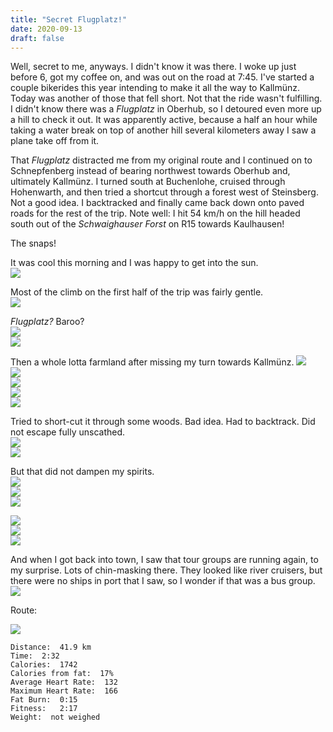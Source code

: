 ```yaml
---
title: "Secret Flugplatz!"
date: 2020-09-13
draft: false
---
```


Well, secret to me, anyways.  I didn't know it was there.  I woke up just before 6, got my coffee on, and was out on the road at 7:45.  I've started a couple bikerides this year intending to make it all the way to Kallmünz.  Today was another of those that fell short.  Not that the ride wasn't fulfilling.  I didn't know there was a *Flugplatz* in Oberhub, so I detoured even more up a hill to check it out.  It was apparently active, because a half an hour while taking a water break on top of another hill several kilometers away I saw a plane take off from it.

That *Flugplatz* distracted me from my original route and I continued on to Schnepfenberg instead of bearing northwest towards Oberhub and, ultimately Kallmünz.  I turned south at Buchenlohe, cruised through Hohenwarth, and then tried a shortcut through a forest west of Steinsberg.  Not a good idea.  I backtracked and finally came back down onto paved roads for the rest of the trip.  Note well:  I hit 54 km/h on the hill headed south out of the *Schwaighauser Forst* on R15 towards Kaulhausen!

The snaps!

It was cool this morning and I was happy to get into the sun.  
![](/IMG_20200913_083708161_s.jpg)

Most of the climb on the first half of the trip was fairly gentle.  
![](/IMG_20200913_083920777_s.jpg)

*Flugplatz?*  Baroo?  
![](/IMG_20200913_084756762_HDR_s.jpg)  
![](/IMG_20200913_084502542_HDR_s.jpg)  

Then a whole lotta farmland after missing my turn towards Kallmünz.
![](/IMG_20200913_084856682_s.jpg)  
![](/IMG_20200913_090252177_HDR_s.jpg)  
![](/IMG_20200913_090935841_HDR_s.jpg)  
![](/IMG_20200913_091235947_BURST000_COVER_TOP_s.jpg)  
![](/IMG_20200913_092331750_s.jpg)

Tried to short-cut it through some woods.  Bad idea.  Had to backtrack.  Did not escape fully unscathed.  
![](/IMG_20200913_092837441_s.jpg)  
![](/IMG_20200913_102103359_s.jpg)

But that did not dampen my spirits.  
![](/IMG_20200913_095900782_BURST000_COVER_TOP_s.jpg)  
![](/IMG_20200913_095912122_BURST000_COVER_TOP_s.jpg)  
![](/IMG_20200913_100254295_s.jpg)


![](/IMG_20200913_101837241_s.jpg)  
![](/IMG_20200913_101843844_s.jpg)  
![](/IMG_20200913_101901704_s.jpg)  

And when I got back into town, I saw that tour groups are running again, to my surprise.  Lots of chin-masking there.  They looked like river cruisers, but there were no ships in port that I saw, so I wonder if that was a bus group.
![](/IMG_20200913_105154107_s.jpg)

Route:

[![](/20200913.jpg)](/20200913.jpg)


```
Distance:  41.9 km 
Time:  2:32 
Calories:  1742
Calories from fat:  17% 
Average Heart Rate:  132 
Maximum Heart Rate:  166
Fat Burn:  0:15
Fitness:   2:17
Weight:  not weighed
```

